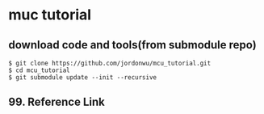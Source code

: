 # muc tutorial

## download code and tools(from submodule repo)
```
$ git clone https://github.com/jordonwu/mcu_tutorial.git
$ cd mcu_tutorial
$ git submodule update --init --recursive
```

## 99. Reference Link
